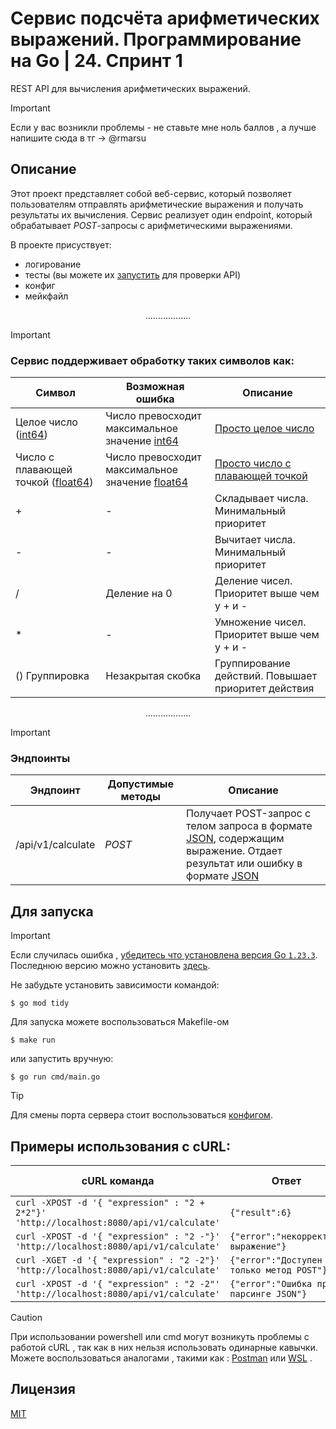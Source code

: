 # Сервис подсчёта арифметических выражений. Программирование на Go | 24. Спринт 1
REST API для вычисления арифметических выражений.
> [!IMPORTANT]
>  Если у вас возникли проблемы - не ставьте мне ноль баллов , а лучше напишите сюда в тг -> @rmarsu

## Описание
Этот проект представляет собой веб-сервис, который позволяет пользователям отправлять арифметические выражения и получать результаты их вычисления. Сервис реализует один endpoint, который обрабатывает *POST*-запросы с арифметическими выражениями.

В проекте присуствует:
- логирование
- тесты (вы можете их [запустить](internal/transport/http/calc_test.go) для проверки API)
- конфиг
- мейкфайл
  
<div align="center">
  ..................
</div>

> [!IMPORTANT]
> ### Сервис поддерживает обработку таких символов как:
> | Символ | Возможная ошибка | Описание |
> | --- | --- | --- |
> | Целое число ([int64](https://pkg.go.dev/builtin#int64)) | Число превосходит максимальное значение [int64](https://pkg.go.dev/builtin#int64) | [Просто целое число](https://ru.wikipedia.org/wiki/%D0%A6%D0%B5%D0%BB%D0%BE%D0%B5_%D1%87%D0%B8%D1%81%D0%BB%D0%BE)|
> | Число с плавающей точкой ([float64](https://pkg.go.dev/builtin#float64))| Число превосходит максимальное значение [float64](https://pkg.go.dev/builtin#float64) | [Просто число с плавающей точкой](https://ru.wikipedia.org/wiki/%D0%A7%D0%B8%D1%81%D0%BB%D0%BE_%D1%81_%D0%BF%D0%BB%D0%B0%D0%B2%D0%B0%D1%8E%D1%89%D0%B5%D0%B9_%D0%B7%D0%B0%D0%BF%D1%8F%D1%82%D0%BE%D0%B9)|
> | + | - | Складывает числа. Минимальный приоритет|
> | - | - | Вычитает числа. Минимальный приоритет |
> | / | Деление на 0 | Деление чисел. Приоритет выше чем у + и - |
> | * | - | Умножение чисел. Приоритет выше чем у + и - |
> | () Группировка | Незакрытая скобка | Группирование действий. Повышает приоритет действия |
<div align="center">
  ..................
</div>

> [!IMPORTANT]
> ### Эндпоинты
> | Эндпоинт | Допустимые методы | Описание |
> | --- | --- | --- |
> | /api/v1/calculate | *POST* | Получает POST-запрос c телом запроса в формате [JSON](https://ru.wikipedia.org/wiki/JSON), содержащим выражение. Отдает результат или ошибку в формате [JSON](https://ru.wikipedia.org/wiki/JSON) |



## Для запуска
> [!IMPORTANT]
> Если случилась ошибка ,  <ins>убедитесь что установлена версия Go `1.23.3`</ins>.
> Последнюю версию можно установить [здесь](https://go.dev/dl/).

Не забудьте установить зависимости командой:
```shell
$ go mod tidy
```

Для запуска можете воспользоваться Makefile-ом
```shell
$ make run
```
или запустить вручную:
```shell
$ go run cmd/main.go
```

> [!TIP]
> Для смены порта сервера стоит воспользоваться [конфигом](configs/config.yaml). 

## Примеры использования с cURL:

| cURL команда                                   | Ответ                                     | *HTTP* код
|------------------------------------------------|-------------------------------------------| ----------------------------- |
| ```curl -XPOST -d '{ "expression" : "2 + 2*2"}' 'http://localhost:8080/api/v1/calculate'```  | ```{"result":6} ``` | 200 |
| ```curl -XPOST -d '{ "expression" : "2 -"}' 'http://localhost:8080/api/v1/calculate'``` | ```{"error":"некорректное выражение"}```|422|
| ```curl -XGET -d '{ "expression" : "2 -2"}' 'http://localhost:8080/api/v1/calculate'``` | ```{"error":"Доступен только метод POST"}```|405|
| ```curl -XPOST -d '{ "expression" : "2 -2"' 'http://localhost:8080/api/v1/calculate'``` | ```{"error":"Ошибка при парсинге JSON"}```|400|

> [!CAUTION]
> При использовании powershell или cmd могут возникуть проблемы с работой cURL , так как в них нельзя использовать одинарные кавычки. Можете воспользоваться аналогами , такими как : [Postman](https://www.postman.com/) или [WSL](https://en.wikipedia.org/wiki/Windows_Subsystem_for_Linux) . 

## Лицензия
[MIT](LICENSE)




